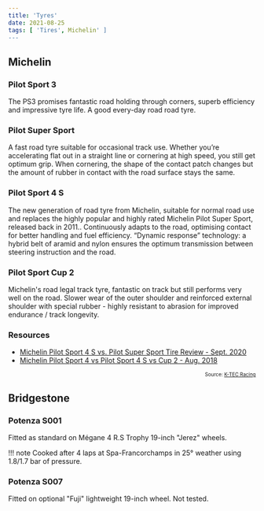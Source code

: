 ```yaml
---
title: 'Tyres'
date: 2021-08-25
tags: [ 'Tires', Michelin' ]
---
```


## Michelin

### Pilot Sport 3

The PS3 promises fantastic road holding through corners, superb efficiency and
impressive tyre life. A good every-day road road tyre.

### Pilot Super Sport

A fast road tyre suitable for occasional track use. Whether you’re accelerating
flat out in a straight line or cornering at high speed, you still get optimum
grip. When cornering, the shape of the contact patch changes but the amount of
rubber in contact with the road surface stays the same.

### Pilot Sport 4 S

The new generation of road tyre from Michelin, suitable for normal road use and
replaces the highly popular and highly rated Michelin Pilot Super Sport,
released back in 2011.. Continuously adapts to the road, optimising contact for
better handling and fuel efficiency. “Dynamic response” technology: a hybrid
belt of aramid and nylon ensures the optimum transmission between steering
instruction and the road.

### Pilot Sport Cup 2

Michelin's road legal track tyre, fantastic on track but still performs very
well on the road. Slower wear of the outer shoulder and reinforced external
shoulder with special rubber - highly resistant to abrasion for improved
endurance / track longevity.

### Resources

- [Michelin Pilot Sport 4 S vs. Pilot Super Sport Tire Review - Sept. 2020](https://tflcar.com/2020/09/michelin-pilot-sport-4s-vs-super-sport-review/)
- [Michelin Pilot Sport 4 vs Pilot Sport 4 S vs Cup 2 - Aug. 2018](https://www.youtube.com/watch?v=aMv64liOqIE)

<p style="font-size: 10px" align="right">
    Source: <a href="https://www.k-tecracing.com/show_product.asp?id=5626&appid=25">K-TEC Racing</a>
</p>

## Bridgestone

### Potenza S001

Fitted as standard on Mégane 4 R.S Trophy 19-inch "Jerez" wheels.  

!!! note
    Cooked after 4 laps at Spa-Francorchamps in 25° weather using 1.8/1.7 bar
    of pressure.

### Potenza S007

Fitted on optional "Fuji" lightweight 19-inch wheel. Not tested.
